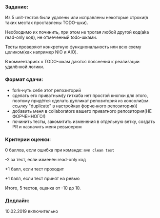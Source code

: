 ### Задание:

Из 5 unit-тестов были удалены или исправлены некоторые строки(в таких местах проставлены TODO-шки).

Необходимо их починить, при этом не трогая любой другой код(aka read-only код), не отмеченный todo-шками.

Тесты проверяют конкретную функциональность или всю схему целиком(как например NIO и AIO).

В комментариях к TODO-шкам даются пояснения к реализации удалённой логики.

### Формат сдачи:

* fork-нуть себе этот репозиторий
* сделать его приватным(у гитхаба нет простой кнопки для этого, поэтому придётся сделать дупликат репозитория из консоли(см. ссылку "duplicate" в настройках форченного репозитория))
* добавить меня в collaborators вашего приватного репозитория(НЕ ФОРЧЕННОГО!)
* починить тесты, закомитить изменения в отдельную ветку, создать PR и назначить меня ревьюером

### Критерии оценки:

0 баллов, если ошибка при команде: `mvn clean test`

-2 за тест, если изменён read-only код

+1 балл, если тест проходит

+1 балл, если тест принят на ревью

Итого, 5 тестов, оценка от -10 до 10.

### Дедлайн:

10.02.2019 включительно
